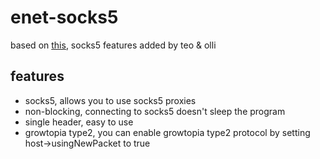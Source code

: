 # enet-socks5

based on [this](https://github.com/zpl-c/enet), socks5 features added by teo & olli

## features
* socks5, allows you to use socks5 proxies
* non-blocking, connecting to socks5 doesn't sleep the program
* single header, easy to use
* growtopia type2, you can enable growtopia type2 protocol by setting host->usingNewPacket to true
